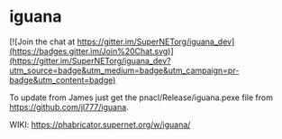 # iguana

[![Join the chat at https://gitter.im/SuperNETorg/iguana_dev](https://badges.gitter.im/Join%20Chat.svg)](https://gitter.im/SuperNETorg/iguana_dev?utm_source=badge&utm_medium=badge&utm_campaign=pr-badge&utm_content=badge)

To update from James just get the pnacl/Release/iguana.pexe file from https://github.com/jl777/iguana.

WIKI: https://phabricator.supernet.org/w/iguana/
